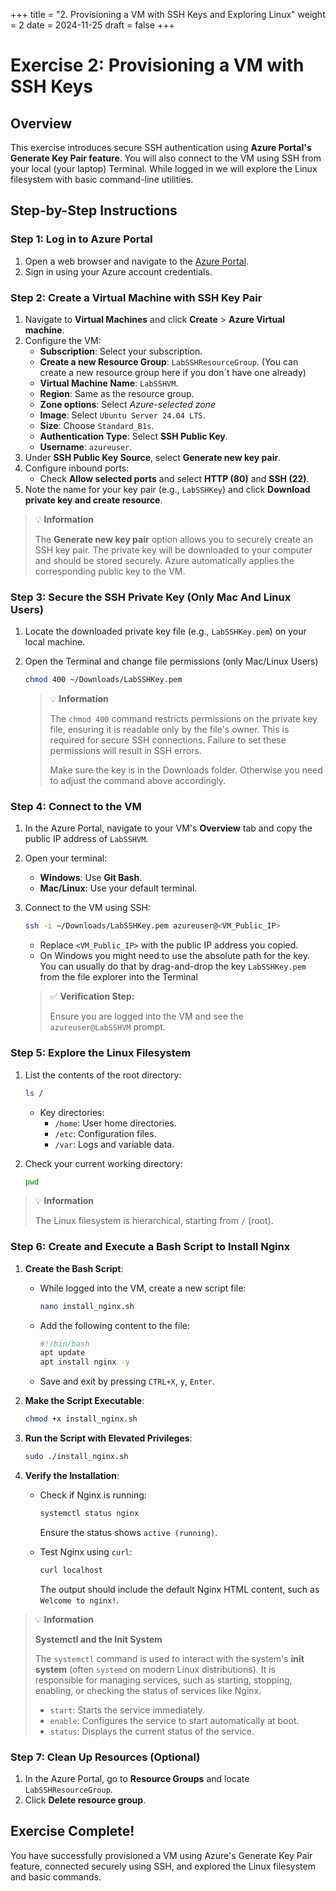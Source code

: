 +++
title = "2. Provisioning a VM with SSH Keys and Exploring Linux"
weight = 2
date = 2024-11-25
draft = false
+++

# Exercise 2: Provisioning a VM with SSH Keys

## Overview

This exercise introduces secure SSH authentication using **Azure Portal's Generate Key Pair feature**. You will also connect to the VM using SSH from your local (your laptop) Terminal. While logged in we will explore the Linux filesystem with basic command-line utilities.

## **Step-by-Step Instructions**

### Step 1: Log in to Azure Portal

1. Open a web browser and navigate to the [Azure Portal](https://portal.azure.com/).
2. Sign in using your Azure account credentials.

### Step 2: Create a Virtual Machine with SSH Key Pair

1. Navigate to **Virtual Machines** and click **Create** > **Azure Virtual machine**.
2. Configure the VM:
   - **Subscription**: Select your subscription.
   - **Create a new Resource Group**: `LabSSHResourceGroup`. (You can create a new resource group here if you don´t have one already)
   - **Virtual Machine Name**: `LabSSHVM`.
   - **Region**: Same as the resource group.
   - **Zone options**: Select _Azure-selected zone_
   - **Image**: Select `Ubuntu Server 24.04 LTS`.
   - **Size**: Choose `Standard_B1s`.
   - **Authentication Type**: Select **SSH Public Key**.
   - **Username**: `azureuser`.
3. Under **SSH Public Key Source**, select **Generate new key pair**.
4. Configure inbound ports:
   - Check **Allow selected ports** and select **HTTP (80)** and **SSH (22)**.
5. Note the name for your key pair (e.g., `LabSSHKey`) and click **Download private key and create resource**.

> 💡 **Information**  
>
> The **Generate new key pair** option allows you to securely create an SSH key pair. The private key will be downloaded to your computer and should be stored securely. Azure automatically applies the corresponding public key to the VM.

### Step 3: Secure the SSH Private Key (Only Mac And Linux Users)

1. Locate the downloaded private key file (e.g., `LabSSHKey.pem`) on your local machine.
2. Open the Terminal and change file permissions (only Mac/Linux Users)
 
   ```bash
   chmod 400 ~/Downloads/LabSSHKey.pem
   ```

   > 💡 **Information**
   >
   > The `chmod 400` command restricts permissions on the private key file, ensuring it is readable only by the file's owner. This is required for secure SSH connections. Failure to set these permissions will result in SSH errors.
   >
   > Make sure the key is in the Downloads folder. Otherwise you need to adjust the command above accordingly.


### Step 4: Connect to the VM

1. In the Azure Portal, navigate to your VM's **Overview** tab and copy the public IP address of `LabSSHVM`.
2. Open your terminal:
   - **Windows**: Use **Git Bash**.
   - **Mac/Linux**: Use your default terminal.
3. Connect to the VM using SSH:

   ```bash
   ssh -i ~/Downloads/LabSSHKey.pem azureuser@<VM_Public_IP>
   ```
   - Replace `<VM_Public_IP>` with the public IP address you copied.
   - On Windows you might need to use the absolute path for the key. You can usually do that by drag-and-drop the key `LabSSHKey.pem` from the file explorer into the Terminal

	> ✅ **Verification Step:**
	> 
	> Ensure you are logged into the VM and see the `azureuser@LabSSHVM` prompt.

### Step 5: Explore the Linux Filesystem

1. List the contents of the root directory:

   ```bash
   ls /
   ```
   - Key directories:
     - `/home`: User home directories.
     - `/etc`: Configuration files.
     - `/var`: Logs and variable data.
    
2. Check your current working directory:

   ```bash
   pwd
   ```

> 💡 **Information**
> 
> The Linux filesystem is hierarchical, starting from `/` (root).


### Step 6: Create and Execute a Bash Script to Install Nginx

1. **Create the Bash Script**:
   - While logged into the VM, create a new script file:
 
     ```bash
     nano install_nginx.sh
     ```
   - Add the following content to the file:
   
     ```bash
     #!/bin/bash
     apt update
     apt install nginx -y
     ```
     
   - Save and exit by pressing `CTRL+X`, `y`,  `Enter`.

2. **Make the Script Executable**:

   ```bash
   chmod +x install_nginx.sh
   ```

3. **Run the Script with Elevated Privileges**:

   ```bash
   sudo ./install_nginx.sh
   ```

4. **Verify the Installation**:

   - Check if Nginx is running:
   
     ```bash
     systemctl status nginx
     ```
     Ensure the status shows `active (running)`.
     
   - Test Nginx using `curl`:
 
     ```bash
     curl localhost
     ```
     The output should include the default Nginx HTML content, such as `Welcome to nginx!`.

> 💡 **Information**
> 
> **Systemctl and the Init System**
> 
> The `systemctl` command is used to interact with the system's **init system** (often `systemd` on modern Linux distributions). It is responsible for managing services, such as starting, stopping, enabling, or checking the status of services like Nginx.  
> - `start`: Starts the service immediately.  
> - `enable`: Configures the service to start automatically at boot.  
> - `status`: Displays the current status of the service.  


### Step 7: Clean Up Resources (Optional)
1. In the Azure Portal, go to **Resource Groups** and locate `LabSSHResourceGroup`.
2. Click **Delete resource group**.

## Exercise Complete!
You have successfully provisioned a VM using Azure's Generate Key Pair feature, connected securely using SSH, and explored the Linux filesystem and basic commands.